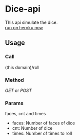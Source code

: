 # Dice-api

This api simulate the dice.  
[run on heroku now](https://silmin-dice.herokuapp.com)

## Usage

### Call
(this domain)/roll

### Method
_GET_ or _POST_

### Params
faces, cnt and times
- faces: Number of faces of dice
- cnt: Number of dice
- times: Number of times to roll
